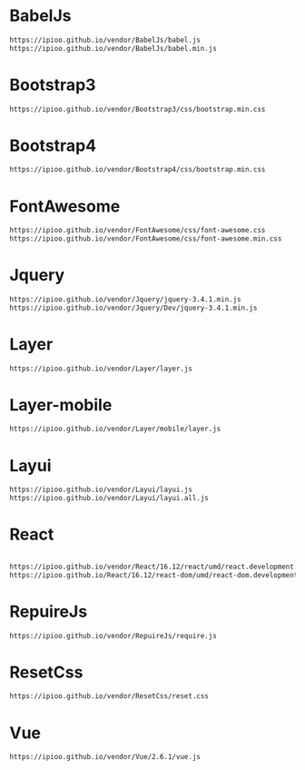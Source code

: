 # BabelJs
```html
https://ipioo.github.io/vendor/BabelJs/babel.js
https://ipioo.github.io/vendor/BabelJs/babel.min.js
```

# Bootstrap3

```html
https://ipioo.github.io/vendor/Bootstrap3/css/bootstrap.min.css
```

# Bootstrap4

```html
https://ipioo.github.io/vendor/Bootstrap4/css/bootstrap.min.css
```

# FontAwesome

```html
https://ipioo.github.io/vendor/FontAwesome/css/font-awesome.css
https://ipioo.github.io/vendor/FontAwesome/css/font-awesome.min.css
```


# Jquery

```html
https://ipioo.github.io/vendor/Jquery/jquery-3.4.1.min.js
https://ipioo.github.io/vendor/Jquery/Dev/jquery-3.4.1.min.js
```


# Layer

```html
https://ipioo.github.io/vendor/Layer/layer.js

```


# Layer-mobile

```html
https://ipioo.github.io/vendor/Layer/mobile/layer.js
```

# Layui

```html
https://ipioo.github.io/vendor/Layui/layui.js
https://ipioo.github.io/vendor/Layui/layui.all.js
```

# React

```html

https://ipioo.github.io/vendor/React/16.12/react/umd/react.development.js
https://ipioo.github.io/React/16.12/react-dom/umd/react-dom.development.js
```

# RepuireJs

```html
https://ipioo.github.io/vendor/RepuireJs/require.js
```



# ResetCss

```html
https://ipioo.github.io/vendor/ResetCss/reset.css
```



# Vue

```html
https://ipioo.github.io/vendor/Vue/2.6.1/vue.js
```



